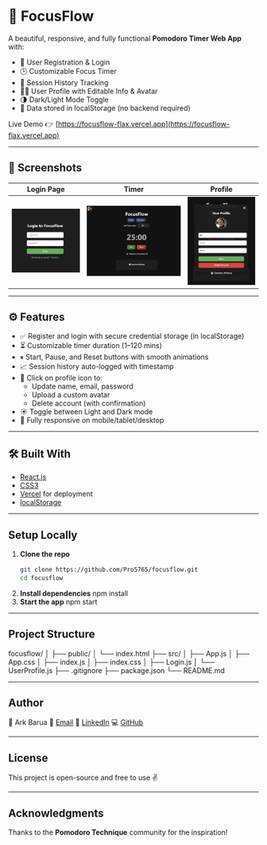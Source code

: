 # 🧠 FocusFlow

A beautiful, responsive, and fully functional **Pomodoro Timer Web App** with:

- 🔐 User Registration & Login
- 🕒 Customizable Focus Timer
- 📅 Session History Tracking
- 🧑‍💼 User Profile with Editable Info & Avatar
- 🌗 Dark/Light Mode Toggle
- 💾 Data stored in localStorage (no backend required)

Live Demo 👉 [https://focusflow-flax.vercel.app](https://focusflow-flax.vercel.app)

---

## 📸 Screenshots

| Login Page                        | Timer                             | Profile                               |
|-----------------------------------|-----------------------------------|---------------------------------------|
| ![login](./screenshots/login.png) | ![timer](./screenshots/timer.png) | ![profile](./screenshots/profile.png) |

---

## ⚙ Features

- ✅ Register and login with secure credential storage (in localStorage)
- ⏳ Customizable timer duration (1–120 mins)
- ⏸ Start, Pause, and Reset buttons with smooth animations
- 📈 Session history auto-logged with timestamp
- 🧑 Click on profile icon to:
  - Update name, email, password
  - Upload a custom avatar
  - Delete account (with confirmation)
- ☀️ Toggle between Light and Dark mode
- 📱 Fully responsive on mobile/tablet/desktop

---

## 🛠️ Built With

- [React.js](https://reactjs.org/)
- [CSS3](https://developer.mozilla.org/en-US/docs/Web/CSS)
- [Vercel](https://vercel.com/) for deployment
- [localStorage](https://developer.mozilla.org/en-US/docs/Web/API/Window/localStorage)

---

## Setup Locally

1. **Clone the repo**
   ```bash
   git clone https://github.com/Pro5765/focusflow.git
   cd focusflow
2. **Install dependencies**
   npm install
3. **Start the app**
   npm start

---

## Project Structure
focusflow/
│
├── public/
│   └── index.html
├── src/
│   ├── App.js
│   ├── App.css
│   ├── index.js
│   ├── index.css
│   ├── Login.js
│   └── UserProfile.js
├── .gitignore
├── package.json
└── README.md

---

## Author
👤 Ark Barua
📧 [Email](arkbarua16@gmail.com)
🔗 [LinkedIn](www.linkedin.com/in/arkbarua)
💻 [GitHub](https://github.com/Pro5765)

---

## License
This project is open-source and free to use ✌️

---

## Acknowledgments
Thanks to the **Pomodoro Technique** community for the inspiration! 
